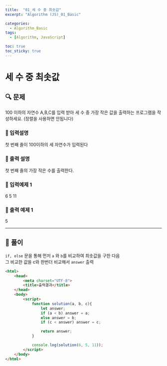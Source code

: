 ```yaml
---
title:  "01_세 수 중 최솟값"
excerpt: "Algorithm (JS)_01_Basic"

categories:
  - Algorithm_Basic
tags:
  - [Algorithm, JavaScript]

toc: true
toc_sticky: true
---
```


# 세 수 중 최솟값

##  🔍 문제 
100 이하의 자연수 A,B,C를 입력 받아 세 수 중 가장 작은 값을 출력하는 프로그램을 작성하세요. (정렬을 사용하면 안됩니다)

### 🔹 입력설명
첫 번째 줄이 100이하의 세 자연수가 입력된다

### 🔹 출력 설명
첫 번째 줄의 가장 작은 수를 출력한다.

### 🔹 입력예제 1
6 5 11

### 🔹 출력 예제 1
5

----

##  📌 풀이
`if, else` 문을 통해 먼저 `a` 와 `b`를 비교하여 최솟값을 구한 다음  
그 비교한 값을 c와 한번더 비교해서 `answer` 출력

```html
<html>
    <head>
        <meta charset="UTF-8">
        <title>출력결과</title>
    </head>
    <body>
        <script>
            function solution(a, b, c){
                let answer;
                if (a < b) answer = a;
                else answer = b;
                if (c < answer) answer = c;

                return answer;
            }

            console.log(solution(6, 5, 11));
        </script>
    </body>
</html>
```